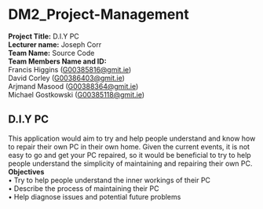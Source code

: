 # DM2_Project-Management

**Project Title:** D.I.Y PC <br>
**Lecturer name:** Joseph Corr <br>
**Team Name:** Source Code <br>
**Team Members Name and ID:** <br>
Francis Higgins (G00385816@gmit.ie) <br>
David Corley (G00386403@gmit.ie) <br>
Arjmand Masood (G00388364@gmit.ie) <br>
Michael Gostkowski (G00385118@gmit.ie) <br>

## D.I.Y PC
This application would aim to try and help people understand and know how to repair their own PC in their own home. Given the current events, it is not easy to go and get your PC repaired, so it would be beneficial to try to help people understand the simplicity of maintaining and repairing their own PC. <br>
**Objectives** <br>
• Try to help people understand the inner workings of their PC <br>
• Describe the process of maintaining their PC <br>
• Help diagnose issues and potential future problems
